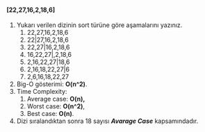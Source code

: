 #### [22,27,16,2,18,6]
1. Yukarı verilen dizinin sort türüne göre aşamalarını yazınız.
   1. 22,27,16,2,18,6
   2. 22|27,16,2,18,6
   3. 22,27|16,2,18,6
   4. 16,22,27|,2,18,6
   5. 2,16,22,27|18,6
   6. 2,16,18,22,27|6
   7. 2,6,16,18,22,27
2. Big-O gösterimi: **O(n^2)**. 
3. Time Complexity: 
   1. Average case: **O(n),**
   2. Worst case: **O(n^2)**, 
   3. Best case: **O(n)**. 
4. Dizi sıralandıktan sonra 18 sayısı **_Avarage Case_** kapsamındadır.
